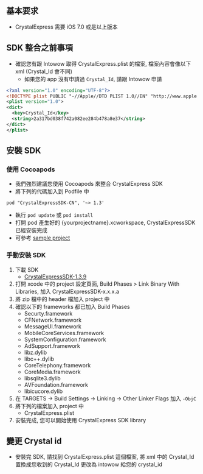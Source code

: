 ## 基本要求
- CrystalExpress 需要 iOS 7.0 或是以上版本

## SDK 整合之前事項
- 確認您有跟 Intowow 取得 CrystalExpress.plist 的檔案, 檔案內容會像以下 xml (Crystal_Id 會不同)
    - 如果您的 app 沒有申請過 `Crystal_Id`, 請跟 Intowow 申請

```xml
<?xml version="1.0" encoding="UTF-8"?>
<!DOCTYPE plist PUBLIC "-//Apple//DTD PLIST 1.0//EN" "http://www.apple.com/DTDs/PropertyList-1.0.dtd">
<plist version="1.0">
<dict>
  <key>Crystal_Id</key>
  <string>2a317bd038f742a082ee284b478a8e37</string>
</dict>
</plist>
```

## 安裝 SDK
### 使用 Cocoapods
- 我們強烈建議您使用 Cocoapods 來整合 CrystalExpress SDK
- 將下列的代碼加入到 Podfile 中
```
pod "CrystalExpressSDK-CN", '~> 1.3'
```
- 執行 `pod update` 或 `pod install`
- 打開 pod 產生好的 {yourprojectname}.xcworkspace, CrystalExpressSDK 已經安裝完成
- 可參考 [sample project](https://github.com/roylo/CrystalExpressSample)

### 手動安裝 SDK
1. 下載 SDK
    - [CrystalExpressSDK-1.3.9](https://s3.cn-north-1.amazonaws.com.cn/intowow-sdk/ios/manual/CrystalExpressSDK-CN-1.3.9.zip)
2. 打開 xcode 中的 project 設定頁面, Build Phases > Link Binary With Libraries, 加入 CrystalExpressSDK-x.x.x.a
3. 將 zip 檔中的 header 檔加入 project 中
4. 確認以下的 frameworks 都已加入 Build Phases
    - Securty.framework
    - CFNetwork.framework
    - MessageUI.framework
    - MobileCoreServices.framework
    - SystemConfiguration.framework
    - AdSupport.framework
    - libz.dylib
    - libc++.dylib
    - CoreTelephony.framework
    - CoreMedia.framework
    - libsqlite3.dylib
    - AVFoundation.framework
    - libicucore.dylib
5. 在 TARGETS -> Build Settings -> Linking -> Other Linker Flags 加入 `-ObjC`
6. 將下列的檔案加入 project 中
    - CrystalExpress.plist
7. 安裝完成, 您可以開始使用 CrystalExpress SDK library

## 變更 Crystal id
- 安裝完 SDK, 請找到 CrystalExpress.plist 這個檔案, 將 xml 中的 Crystal_Id 置換成您收到的 Crystal_Id 更改為 intowow 給您的 crystal_id
